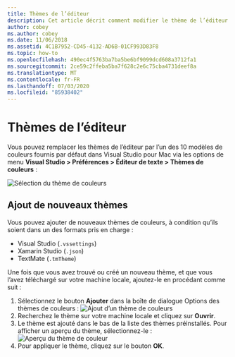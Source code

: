 ```yaml
---
title: Thèmes de l’éditeur
description: Cet article décrit comment modifier le thème de l’éditeur et comment ajouter votre propre thème dans Visual Studio pour Mac
author: cobey
ms.author: cobey
ms.date: 11/06/2018
ms.assetid: 4C1B7952-CD45-4132-AD6B-01CF993D83F8
ms.topic: how-to
ms.openlocfilehash: 490ec4f5763ba7ba5be6bf9099dcd608a3712fa1
ms.sourcegitcommit: 2ce59c2ffeba5ba7f628c2e6c75cba4731deef8a
ms.translationtype: MT
ms.contentlocale: fr-FR
ms.lasthandoff: 07/03/2020
ms.locfileid: "85938402"
---
```

# <a name="editor-themes"></a>Thèmes de l’éditeur

Vous pouvez remplacer les thèmes de l’éditeur par l’un des 10 modèles de couleurs fournis par défaut dans Visual Studio pour Mac via les options de menu **Visual Studio > Préférences > Éditeur de texte > Thèmes de couleurs** :

![Sélection du thème de couleurs](media/source-editor-image17.png)

## <a name="adding-new-themes"></a>Ajout de nouveaux thèmes

Vous pouvez ajouter de nouveaux thèmes de couleurs, à condition qu’ils soient dans un des formats pris en charge :

* Visual Studio (`.vssettings`)
* Xamarin Studio (`.json`)
* TextMate (`.tmTheme`)

Une fois que vous avez trouvé ou créé un nouveau thème, et que vous l’avez téléchargé sur votre machine locale, ajoutez-le en procédant comme suit :

1. Sélectionnez le bouton **Ajouter** dans la boîte de dialogue Options des thèmes de couleurs : ![Ajout d’un thème de couleurs](media/source-editor-image20.png)
2. Recherchez le thème sur votre machine locale et cliquez sur **Ouvrir**.
3. Le thème est ajouté dans le bas de la liste des thèmes préinstallés. Pour afficher un aperçu du thème, sélectionnez-le : ![Aperçu du thème de couleur](media/source-editor-image21.png)
4. Pour appliquer le thème, cliquez sur le bouton **OK**.
